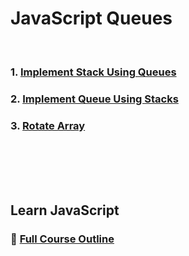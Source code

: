 # JavaScript Queues
<br/>

### 1. [Implement Stack Using Queues][ImplementStackUsingQueues]

### 2. [Implement Queue Using Stacks][ImplementQueueUsingStacks]

### 3. [Rotate Array][RotateArray]

<br/>
<br/>
<br/>
<br/>

## Learn JavaScript
### :open_book: [Full Course Outline][CourseOutline]
<br/>

[ImplementStackUsingQueues]: https://github.com/Superklok/JavaScriptQueues/blob/main/JavaScriptImplementStackUsingQueues.md
[ImplementQueueUsingStacks]: https://github.com/Superklok/JavaScriptQueues/blob/main/JavaScriptImplementQueueUsingStacks.md
[RotateArray]: https://github.com/Superklok/JavaScriptQueues/blob/main/JavaScriptRotateArray.md
[CourseOutline]: https://github.com/Superklok/LearnJavaScript